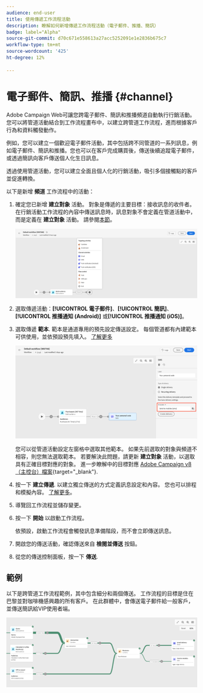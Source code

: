 ```yaml
---
audience: end-user
title: 使用傳遞工作流程活動
description: 瞭解如何新增傳遞工作流程活動（電子郵件、推播、簡訊）
badge: label="Alpha"
source-git-commit: d70c671e558613a27acc5252091e1e2836b675c7
workflow-type: tm+mt
source-wordcount: '425'
ht-degree: 12%

---
```



# 電子郵件、簡訊、推播 {#channel}

Adobe Campaign Web可讓您跨電子郵件、簡訊和推播頻道自動執行行銷活動。 您可以將管道活動結合到工作流程畫布中，以建立跨管道工作流程，進而根據客戶行為和資料觸發動作。

例如，您可以建立一個歡迎電子郵件活動，其中包括跨不同管道的一系列訊息，例如電子郵件、簡訊和推播。您也可以在客戶完成購買後，傳送後續追蹤電子郵件，或透過簡訊向客戶傳送個人化生日訊息。

透過使用管道活動，您可以建立全面且個人化的行銷活動，吸引多個接觸點的客戶並促進轉換。

以下是新增 **頻道** 工作流程中的活動：

1. 確定您已新增 **建立對象** 活動。 對象是傳遞的主要目標：接收訊息的收件者。 在行銷活動工作流程的內容中傳送訊息時，訊息對象不會定義在管道活動中，而是定義在 **建立對象** 活動。 請參閱[本節](build-audience.md)。

   ![](../../msg/assets/add-delivery-in-wf.png)

1. 選取傳遞活動：**[!UICONTROL 電子郵件]**、**[!UICONTROL 簡訊]**、**[!UICONTROL 推播通知 (Android)]** 或&#x200B;**[!UICONTROL 推播通知 (iOS)]**。

1. 選取傳遞 **範本**. 範本是通道專用的預先設定傳送設定。 每個管道都有內建範本可供使用，並依預設預先填入。 [了解更多](../../msg/delivery-template.md)

   ![](../assets/delivery-activity-in-wf.png)


   您可以從管道活動設定左窗格中選取其他範本。 如果先前選取的對象與頻道不相容，則您無法選取範本。 若要解決此問題，請更新 **建立對象** 活動，以選取具有正確目標對應的對象。 進一步瞭解中的目標對應 [Adobe Campaign v8 （主控台）檔案](https://experienceleague.adobe.com/docs/campaign/campaign-v8/audience/add-profiles/target-mappings.html){target="_blank"}.

1. 按一下 **建立傳遞**. 以建立獨立傳送的方式定義訊息設定和內容。 您也可以排程和模擬內容。 [了解更多](../../msg/gs-messages.md)。

1. 導覽回工作流程並儲存變更。

1. 按一下 **開始** 以啟動工作流程。

   依預設，啟動工作流程會觸發訊息準備階段，而不會立即傳送訊息。

1. 開啟您的傳送活動，確認傳送來自 **檢閱並傳送** 按鈕。

1. 從您的傳送控制面板，按一下 **傳送**.

## 範例

以下是跨管道工作流程範例，其中包含細分和兩個傳送。 工作流程的目標是住在巴黎並對咖啡機感興趣的所有客戶。 在此群體中，會傳送電子郵件給一般客戶，並傳送簡訊給VIP使用者端。

![](../assets/workflow-channel-example.png)
<!--
description, which use case you can perform (common other activities that you can link before of after the activity)

how to add and configure the activity

example of a configured activity within a workflow
The Email delivery activity allows you to configure the sending an email in a workflow. 

-->



<!-- Scheduled emails available?

This can be a single send email and sent just once, or it can be a recurring email.
* Single send emails are standard emails, sent once.
* Recurring emails allow you to send the same email multiple times to different targets over a defined period. You can aggregate the deliveries per period in order to get reports that correspond to your needs.

When linked to a scheduler, you can define recurring emails.
Email recipients are defined upstream of the activity in the same workflow, via an Audience targeting activity.

-->


<!--The message preparation is triggered according to the workflow execution parameters. From the message dashboard, you can select whether to request or not a manual confirmation to send the message (required by default). You can start the workflow manually or place a scheduler activity in the workflow to automate execution.-->
